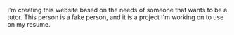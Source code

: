 I'm creating this website based on the needs of someone that wants to be a tutor. This person is a fake person, and it is a project I'm working on to use on my resume.